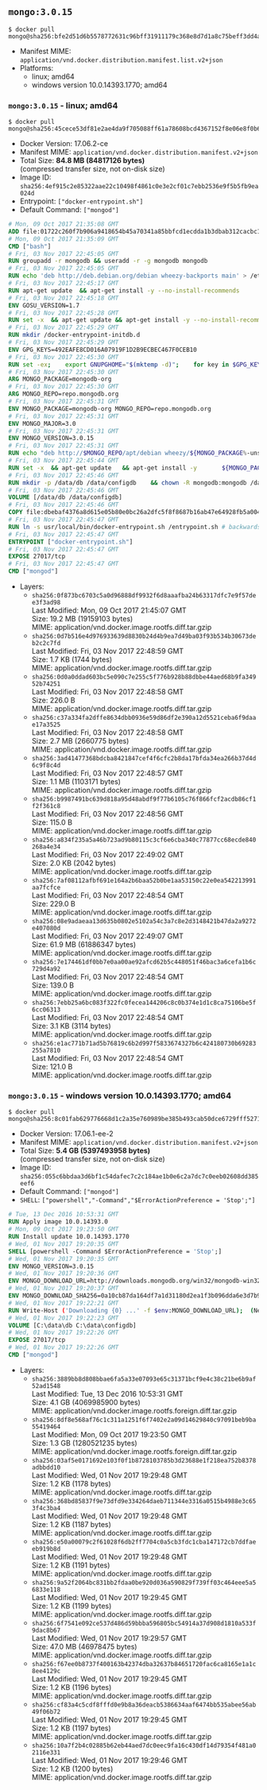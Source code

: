 ## `mongo:3.0.15`

```console
$ docker pull mongo@sha256:bfe2d51d6b5578772631c96bff31911179c368e8d7d1a8c75beff3dd4a58d2ba
```

-	Manifest MIME: `application/vnd.docker.distribution.manifest.list.v2+json`
-	Platforms:
	-	linux; amd64
	-	windows version 10.0.14393.1770; amd64

### `mongo:3.0.15` - linux; amd64

```console
$ docker pull mongo@sha256:45cece53df81e2ae4da9f705088ff61a78608bcd4367152f8e06e8f0b6188e9e
```

-	Docker Version: 17.06.2-ce
-	Manifest MIME: `application/vnd.docker.distribution.manifest.v2+json`
-	Total Size: **84.8 MB (84817126 bytes)**  
	(compressed transfer size, not on-disk size)
-	Image ID: `sha256:4ef915c2e85322aae22c10498f4861c0e3e2cf01c7ebb2536e9f5b5fb9ea024d`
-	Entrypoint: `["docker-entrypoint.sh"]`
-	Default Command: `["mongod"]`

```dockerfile
# Mon, 09 Oct 2017 21:35:08 GMT
ADD file:01722c260f7b906a9418654b45a70341a85bbfcd1ecdda1b3dbab312cacbc174 in / 
# Mon, 09 Oct 2017 21:35:09 GMT
CMD ["bash"]
# Fri, 03 Nov 2017 22:45:05 GMT
RUN groupadd -r mongodb && useradd -r -g mongodb mongodb
# Fri, 03 Nov 2017 22:45:05 GMT
RUN echo 'deb http://deb.debian.org/debian wheezy-backports main' > /etc/apt/sources.list.d/backports.list
# Fri, 03 Nov 2017 22:45:17 GMT
RUN apt-get update 	&& apt-get install -y --no-install-recommends 		ca-certificates 		jq 		numactl 		procps 	&& rm -rf /var/lib/apt/lists/*
# Fri, 03 Nov 2017 22:45:18 GMT
ENV GOSU_VERSION=1.7
# Fri, 03 Nov 2017 22:45:28 GMT
RUN set -x 	&& apt-get update && apt-get install -y --no-install-recommends wget && rm -rf /var/lib/apt/lists/* 	&& wget -O /usr/local/bin/gosu "https://github.com/tianon/gosu/releases/download/$GOSU_VERSION/gosu-$(dpkg --print-architecture)" 	&& wget -O /usr/local/bin/gosu.asc "https://github.com/tianon/gosu/releases/download/$GOSU_VERSION/gosu-$(dpkg --print-architecture).asc" 	&& export GNUPGHOME="$(mktemp -d)" 	&& gpg --keyserver ha.pool.sks-keyservers.net --recv-keys B42F6819007F00F88E364FD4036A9C25BF357DD4 	&& gpg --batch --verify /usr/local/bin/gosu.asc /usr/local/bin/gosu 	&& rm -r "$GNUPGHOME" /usr/local/bin/gosu.asc 	&& chmod +x /usr/local/bin/gosu 	&& gosu nobody true 	&& apt-get purge -y --auto-remove wget
# Fri, 03 Nov 2017 22:45:29 GMT
RUN mkdir /docker-entrypoint-initdb.d
# Fri, 03 Nov 2017 22:45:29 GMT
ENV GPG_KEYS=492EAFE8CD016A07919F1D2B9ECBEC467F0CEB10
# Fri, 03 Nov 2017 22:45:30 GMT
RUN set -ex; 	export GNUPGHOME="$(mktemp -d)"; 	for key in $GPG_KEYS; do 		gpg --keyserver ha.pool.sks-keyservers.net --recv-keys "$key"; 	done; 	gpg --export $GPG_KEYS > /etc/apt/trusted.gpg.d/mongodb.gpg; 	rm -r "$GNUPGHOME"; 	apt-key list
# Fri, 03 Nov 2017 22:45:30 GMT
ARG MONGO_PACKAGE=mongodb-org
# Fri, 03 Nov 2017 22:45:30 GMT
ARG MONGO_REPO=repo.mongodb.org
# Fri, 03 Nov 2017 22:45:31 GMT
ENV MONGO_PACKAGE=mongodb-org MONGO_REPO=repo.mongodb.org
# Fri, 03 Nov 2017 22:45:31 GMT
ENV MONGO_MAJOR=3.0
# Fri, 03 Nov 2017 22:45:31 GMT
ENV MONGO_VERSION=3.0.15
# Fri, 03 Nov 2017 22:45:31 GMT
RUN echo "deb http://$MONGO_REPO/apt/debian wheezy/${MONGO_PACKAGE%-unstable}/$MONGO_MAJOR main" | tee "/etc/apt/sources.list.d/${MONGO_PACKAGE%-unstable}.list"
# Fri, 03 Nov 2017 22:45:44 GMT
RUN set -x 	&& apt-get update 	&& apt-get install -y 		${MONGO_PACKAGE}=$MONGO_VERSION 		${MONGO_PACKAGE}-server=$MONGO_VERSION 		${MONGO_PACKAGE}-shell=$MONGO_VERSION 		${MONGO_PACKAGE}-mongos=$MONGO_VERSION 		${MONGO_PACKAGE}-tools=$MONGO_VERSION 	&& rm -rf /var/lib/apt/lists/* 	&& rm -rf /var/lib/mongodb 	&& mv /etc/mongod.conf /etc/mongod.conf.orig
# Fri, 03 Nov 2017 22:45:46 GMT
RUN mkdir -p /data/db /data/configdb 	&& chown -R mongodb:mongodb /data/db /data/configdb
# Fri, 03 Nov 2017 22:45:46 GMT
VOLUME [/data/db /data/configdb]
# Fri, 03 Nov 2017 22:45:46 GMT
COPY file:dbebaf4376a8d615e05b80e0bc26a2dfc5f8f8687b16ab47e64928fb5a00498d in /usr/local/bin/ 
# Fri, 03 Nov 2017 22:45:47 GMT
RUN ln -s usr/local/bin/docker-entrypoint.sh /entrypoint.sh # backwards compat
# Fri, 03 Nov 2017 22:45:47 GMT
ENTRYPOINT ["docker-entrypoint.sh"]
# Fri, 03 Nov 2017 22:45:47 GMT
EXPOSE 27017/tcp
# Fri, 03 Nov 2017 22:45:47 GMT
CMD ["mongod"]
```

-	Layers:
	-	`sha256:0f873bc6703c5a0d96888df9932f6d8aaafba24b63317dfc7e9f57dee3f3ad98`  
		Last Modified: Mon, 09 Oct 2017 21:45:07 GMT  
		Size: 19.2 MB (19159103 bytes)  
		MIME: application/vnd.docker.image.rootfs.diff.tar.gzip
	-	`sha256:0d7b516e4d976933639d8830b24d4b9ea7d49ba03f93b534b30673deb2c2c7fd`  
		Last Modified: Fri, 03 Nov 2017 22:48:59 GMT  
		Size: 1.7 KB (1744 bytes)  
		MIME: application/vnd.docker.image.rootfs.diff.tar.gzip
	-	`sha256:0d0a0ddad603bc5e090c7e255c5f776b928b88dbbe44aed68b9fa34952b74251`  
		Last Modified: Fri, 03 Nov 2017 22:48:58 GMT  
		Size: 226.0 B  
		MIME: application/vnd.docker.image.rootfs.diff.tar.gzip
	-	`sha256:c37a334fa2dffe8634dbb0936e59d86df2e390a12d5521ceba6f9daae17a3525`  
		Last Modified: Fri, 03 Nov 2017 22:48:58 GMT  
		Size: 2.7 MB (2660775 bytes)  
		MIME: application/vnd.docker.image.rootfs.diff.tar.gzip
	-	`sha256:3ad41477368bdcba8421847cef4f6cfc2b8da17bfda34ea266b37d4d6c9f8c4d`  
		Last Modified: Fri, 03 Nov 2017 22:48:57 GMT  
		Size: 1.1 MB (1103171 bytes)  
		MIME: application/vnd.docker.image.rootfs.diff.tar.gzip
	-	`sha256:b9987491bc639d818a95d48abdf9f77b6105c76f866fcf2acdb86cf1f2f361c8`  
		Last Modified: Fri, 03 Nov 2017 22:48:56 GMT  
		Size: 115.0 B  
		MIME: application/vnd.docker.image.rootfs.diff.tar.gzip
	-	`sha256:a834f235a5a46b723ad9b80115c3cf6e6cba340c77877cc68ecde840268a4e34`  
		Last Modified: Fri, 03 Nov 2017 22:49:02 GMT  
		Size: 2.0 KB (2042 bytes)  
		MIME: application/vnd.docker.image.rootfs.diff.tar.gzip
	-	`sha256:7af08112afbf691e164a2b6baa52b0be1aa53150c22e0ea542213991aa7fcfce`  
		Last Modified: Fri, 03 Nov 2017 22:48:54 GMT  
		Size: 229.0 B  
		MIME: application/vnd.docker.image.rootfs.diff.tar.gzip
	-	`sha256:08e9adaeaa13d635b0802e5102a54c3a7c8e2d3148421b47da2a9272e407080d`  
		Last Modified: Fri, 03 Nov 2017 22:49:07 GMT  
		Size: 61.9 MB (61886347 bytes)  
		MIME: application/vnd.docker.image.rootfs.diff.tar.gzip
	-	`sha256:7e174461df0bb7e0aa00ae92afcd62b5c448051f46bac3a6cefa1b6c729d4a92`  
		Last Modified: Fri, 03 Nov 2017 22:48:54 GMT  
		Size: 139.0 B  
		MIME: application/vnd.docker.image.rootfs.diff.tar.gzip
	-	`sha256:7ebb25a6bc083f322fc0fecea144206c8c0b374e1d1c8ca75106be5f6cc06313`  
		Last Modified: Fri, 03 Nov 2017 22:48:54 GMT  
		Size: 3.1 KB (3114 bytes)  
		MIME: application/vnd.docker.image.rootfs.diff.tar.gzip
	-	`sha256:e1ac771b71ad5b76819c6b2d997f5833674327b6c424180730b69283255a7810`  
		Last Modified: Fri, 03 Nov 2017 22:48:54 GMT  
		Size: 121.0 B  
		MIME: application/vnd.docker.image.rootfs.diff.tar.gzip

### `mongo:3.0.15` - windows version 10.0.14393.1770; amd64

```console
$ docker pull mongo@sha256:8c01fab629776668d1c2a35e760989be385b493cab50dce6729fff527165aa6c
```

-	Docker Version: 17.06.1-ee-2
-	Manifest MIME: `application/vnd.docker.distribution.manifest.v2+json`
-	Total Size: **5.4 GB (5397493958 bytes)**  
	(compressed transfer size, not on-disk size)
-	Image ID: `sha256:055c6bbdaa3d6bf1c54dafec7c2c184ae1b0e6c2a7dc7c0eeb02608dd385eef6`
-	Default Command: `["mongod"]`
-	`SHELL`: `["powershell","-Command","$ErrorActionPreference = 'Stop';"]`

```dockerfile
# Tue, 13 Dec 2016 10:53:31 GMT
RUN Apply image 10.0.14393.0
# Mon, 09 Oct 2017 19:23:50 GMT
RUN Install update 10.0.14393.1770
# Wed, 01 Nov 2017 19:20:35 GMT
SHELL [powershell -Command $ErrorActionPreference = 'Stop';]
# Wed, 01 Nov 2017 19:20:35 GMT
ENV MONGO_VERSION=3.0.15
# Wed, 01 Nov 2017 19:20:36 GMT
ENV MONGO_DOWNLOAD_URL=http://downloads.mongodb.org/win32/mongodb-win32-x86_64-2008plus-ssl-3.0.15-signed.msi
# Wed, 01 Nov 2017 19:20:37 GMT
ENV MONGO_DOWNLOAD_SHA256=0a10cb87da164df7a1d31180d2ea1f3b096dda6e3d7b9f95c184ef953a1677bb
# Wed, 01 Nov 2017 19:22:21 GMT
RUN Write-Host ('Downloading {0} ...' -f $env:MONGO_DOWNLOAD_URL); 	(New-Object System.Net.WebClient).DownloadFile($env:MONGO_DOWNLOAD_URL, 'mongo.msi'); 		Write-Host ('Verifying sha256 ({0}) ...' -f $env:MONGO_DOWNLOAD_SHA256); 	if ((Get-FileHash mongo.msi -Algorithm sha256).Hash -ne $env:MONGO_DOWNLOAD_SHA256) { 		Write-Host 'FAILED!'; 		exit 1; 	}; 		Write-Host 'Installing ...'; 	Start-Process msiexec -Wait 		-ArgumentList @( 			'/i', 			'mongo.msi', 			'/quiet', 			'/qn', 			'INSTALLLOCATION=C:\mongodb', 			'ADDLOCAL=all' 		); 	$env:PATH = 'C:\mongodb\bin;' + $env:PATH; 	[Environment]::SetEnvironmentVariable('PATH', $env:PATH, [EnvironmentVariableTarget]::Machine); 		Write-Host 'Verifying install ...'; 	Write-Host '  mongo --version'; mongo --version; 	Write-Host '  mongod --version'; mongod --version; 		Write-Host 'Removing ...'; 	Remove-Item C:\mongodb\bin\*.pdb -Force; 	Remove-Item C:\windows\installer\*.msi -Force; 	Remove-Item mongo.msi -Force; 		Write-Host 'Complete.';
# Wed, 01 Nov 2017 19:22:23 GMT
VOLUME [C:\data\db C:\data\configdb]
# Wed, 01 Nov 2017 19:22:26 GMT
EXPOSE 27017/tcp
# Wed, 01 Nov 2017 19:22:26 GMT
CMD ["mongod"]
```

-	Layers:
	-	`sha256:3889bb8d808bbae6fa5a33e07093e65c31371bcf9e4c38c21be6b9af52ad1548`  
		Last Modified: Tue, 13 Dec 2016 10:53:31 GMT  
		Size: 4.1 GB (4069985900 bytes)  
		MIME: application/vnd.docker.image.rootfs.foreign.diff.tar.gzip
	-	`sha256:8df8e568af76c1c311a1251f6f7402e2a09d14629840c97091beb9ba55419464`  
		Last Modified: Mon, 09 Oct 2017 19:23:50 GMT  
		Size: 1.3 GB (1280521235 bytes)  
		MIME: application/vnd.docker.image.rootfs.foreign.diff.tar.gzip
	-	`sha256:03af5e0171692e103f0f1b8728103785b3d23688e1f218ea752b8378adbbdd10`  
		Last Modified: Wed, 01 Nov 2017 19:29:48 GMT  
		Size: 1.2 KB (1178 bytes)  
		MIME: application/vnd.docker.image.rootfs.diff.tar.gzip
	-	`sha256:368bd85837f9e73dfd9e334264daeb711344e3316a0515b4988e3c653f4c3ba4`  
		Last Modified: Wed, 01 Nov 2017 19:29:48 GMT  
		Size: 1.2 KB (1187 bytes)  
		MIME: application/vnd.docker.image.rootfs.diff.tar.gzip
	-	`sha256:e50a00079c2f61028f6db2ff7704c0a5cb3fdc1cba147172cb7ddfaeeb919b8d`  
		Last Modified: Wed, 01 Nov 2017 19:29:48 GMT  
		Size: 1.2 KB (1191 bytes)  
		MIME: application/vnd.docker.image.rootfs.diff.tar.gzip
	-	`sha256:9a52f2064bc831bb2fdaa0be920d036a590829f739ff03c464eee5a56833e118`  
		Last Modified: Wed, 01 Nov 2017 19:29:45 GMT  
		Size: 1.2 KB (1199 bytes)  
		MIME: application/vnd.docker.image.rootfs.diff.tar.gzip
	-	`sha256:6f7541e092ce537d486d59bbba596805bc54914a37d908d1810a533f9dac8b67`  
		Last Modified: Wed, 01 Nov 2017 19:29:57 GMT  
		Size: 47.0 MB (46978475 bytes)  
		MIME: application/vnd.docker.image.rootfs.diff.tar.gzip
	-	`sha256:f67ee0b8737f400163b42374dba32637b84651720fac6ca8165e1a1c8ee4129c`  
		Last Modified: Wed, 01 Nov 2017 19:29:45 GMT  
		Size: 1.2 KB (1196 bytes)  
		MIME: application/vnd.docker.image.rootfs.diff.tar.gzip
	-	`sha256:cf83a4c5cdf8fffd0e9b8a36deacb5386634aaf6474bb535abee56ab49f06b72`  
		Last Modified: Wed, 01 Nov 2017 19:29:45 GMT  
		Size: 1.2 KB (1197 bytes)  
		MIME: application/vnd.docker.image.rootfs.diff.tar.gzip
	-	`sha256:10a7f2b4c02885b62eb44aed7dc0eec9fa16c430df14d79354f481a02116e331`  
		Last Modified: Wed, 01 Nov 2017 19:29:46 GMT  
		Size: 1.2 KB (1200 bytes)  
		MIME: application/vnd.docker.image.rootfs.diff.tar.gzip
